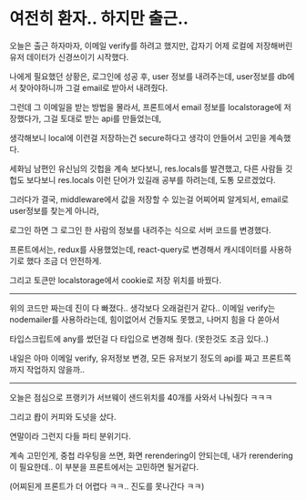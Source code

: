 # 여전히 환자.. 하지만 출근..

오늘은 출근 하자마자, 이메일 verify를 하려고 했지만, 갑자기 어제 로컬에 저장해버린 유저 데이터가 신경쓰이기 시작했다.

나에게 필요했던 상황은, 로그인에 성공 후, user 정보를 내려주는데, user정보를 db에서 찾아야하니까 그걸 email로 받아서 내려줬다.

그런데 그 이메일을 받는 방법을 몰라서, 프론트에서 email 정보를 localstorage에 저장했다가, 그걸 토대로 받는 api를 만들었는데,

생각해보니 local에 이런걸 저장하는건 secure하다고 생각이 안들어서 고민을 계속했다.

세화님 남편인 유신님의 깃헙을 계속 보다보니, res.locals를 발견했고, 다른 사람들 깃헙도 보다보니 res.locals 이런 단어가 있길래 공부를 하려는데, 도통 모르겠었다.

그러다가 결국, middleware에서 값을 저장할 수 있는걸 어찌어찌 알게되서, email로 user정보를 찾는게 아니라,

로그인 하면 그 로그인 한 사람의 정보를 내려주는 식으로 서버 코드를 변경했다.


프론트에서는, redux를 사용했었는데, react-query로 변경해서 캐시데이터를 사용하기로 했다 조금 더 안전하게.

그리고 토큰만 localstorage에서 cookie로 저장 위치를 바꿨다.

-------------------------------------

위의 코드만 짜는데 진이 다 빠졌다.. 생각보다 오래걸린거 같다.. 이메일 verify는 nodemailer를 사용하라는데, 힘이없어서 건들지도 못했고, 나머지 힘을 다 쏟아서

타입스크립트에 any를 썼던걸 다 타입으로 변경해 줬다. (못한것도 조금 있다..)

내일은 아마 이메일 verify, 유저정보 변경, 모든 유저보기 정도의 api를 짜고 프론트쪽 까지 작업하지 않을까..

-----------------------------------

오늘은 점심으로 프랭키가 서브웨이 샌드위치를 40개를 사와서 나눠줬다 ㅋㅋㅋ

그리고 뢉이 커피와 도넛을 샀다.

연말이라 그런지 다들 파티 분위기다.

계속 고민인게, 중첩 라우팅을 쓰면, 화면 rerendering이 안되는데, 내가 rerendering이 필요한데.. 이 부분을 프론트에서는 고민하면 될거같다.

(어찌된게 프론트가 더 어렵다 ㅋㅋ.. 진도를 못나간다 ㅋㅋ)
